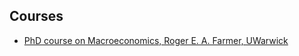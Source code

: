 ## Courses

 - [PhD course on Macroeconomics, Roger E. A. Farmer, UWarwick](https://twitter.com/farmerrf/status/1318651960057212929)